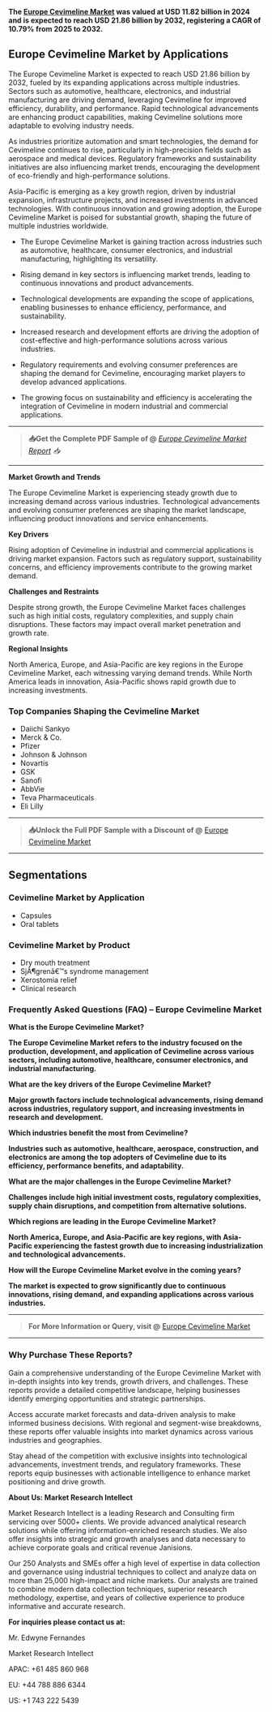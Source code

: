 <p><strong>The <a href="https://www.marketresearchintellect.com/download-sample/?rid=217535&amp;utm_source=Pulse-April-Europe&amp;utm_medium=852">Europe Cevimeline Market</a> was valued at USD 11.82 billion in 2024 and is expected to reach USD 21.86 billion by 2032, registering a CAGR of 10.79% from 2025 to 2032.</strong></p><h2>Europe Cevimeline Market by Applications&nbsp;</h2><p><p>The Europe Cevimeline Market is expected to reach USD 21.86 billion by 2032, fueled by its expanding applications across multiple industries. Sectors such as automotive, healthcare, electronics, and industrial manufacturing are driving demand, leveraging Cevimeline for improved efficiency, durability, and performance. Rapid technological advancements are enhancing product capabilities, making Cevimeline solutions more adaptable to evolving industry needs.</p><p>As industries prioritize automation and smart technologies, the demand for Cevimeline continues to rise, particularly in high-precision fields such as aerospace and medical devices. Regulatory frameworks and sustainability initiatives are also influencing market trends, encouraging the development of eco-friendly and high-performance solutions.</p><p>Asia-Pacific is emerging as a key growth region, driven by industrial expansion, infrastructure projects, and increased investments in advanced technologies. With continuous innovation and growing adoption, the Europe Cevimeline Market is poised for substantial growth, shaping the future of multiple industries worldwide.</p></p><ul><li><p>The Europe Cevimeline Market is gaining traction across industries such as automotive, healthcare, consumer electronics, and industrial manufacturing, highlighting its versatility.</p></li><li><p>Rising demand in key sectors is influencing market trends, leading to continuous innovations and product advancements.</p></li><li><p>Technological developments are expanding the scope of applications, enabling businesses to enhance efficiency, performance, and sustainability.</p></li><li><p>Increased research and development efforts are driving the adoption of cost-effective and high-performance solutions across various industries.</p></li><li><p>Regulatory requirements and evolving consumer preferences are shaping the demand for Cevimeline, encouraging market players to develop advanced applications.</p></li><li><p>The growing focus on sustainability and efficiency is accelerating the integration of Cevimeline in modern industrial and commercial applications.</p></li></ul><hr /><blockquote><p><strong><span class="font-[700]">📥Get the Complete PDF Sample of @ </span></strong><em><span class="font-[700]"><a href="https://www.marketresearchintellect.com/download-sample/?rid=217535&amp;utm_source=Pulse-April-Europe&amp;utm_medium=852" target="_blank" data-tracking-control-name="article-ssr-frontend-pulse_little-text-block" data-tracking-will-navigate="" data-test-link="">Europe Cevimeline Market Report</a>&nbsp;📥</span></em></p></blockquote><hr /><p class="" data-start="77" data-end="360"><strong data-start="77" data-end="105">Market Growth and Trends</strong></p><p class="" data-start="77" data-end="360">The Europe Cevimeline Market is experiencing steady growth due to increasing demand across various industries. Technological advancements and evolving consumer preferences are shaping the market landscape, influencing product innovations and service enhancements.</p><p class="" data-start="362" data-end="606"><strong data-start="362" data-end="377">Key Drivers</strong></p><p class="" data-start="362" data-end="606">Rising adoption of Cevimeline in industrial and commercial applications is driving market expansion. Factors such as regulatory support, sustainability concerns, and efficiency improvements contribute to the growing market demand.</p><p class="" data-start="608" data-end="849"><strong data-start="608" data-end="637">Challenges and Restraints</strong></p><p class="" data-start="608" data-end="849">Despite strong growth, the Europe Cevimeline Market faces challenges such as high initial costs, regulatory complexities, and supply chain disruptions. These factors may impact overall market penetration and growth rate.</p><p class="" data-start="851" data-end="1095"><strong data-start="851" data-end="872">Regional Insights</strong></p><p class="" data-start="851" data-end="1095">North America, Europe, and Asia-Pacific are key regions in the Europe Cevimeline Market, each witnessing varying demand trends. While North America leads in innovation, Asia-Pacific shows rapid growth due to increasing investments.</p><p><h3>Top Companies Shaping the Cevimeline Market </h3><ul><li>Daiichi Sankyo</li><li> Merck & Co.</li><li> Pfizer</li><li> Johnson & Johnson</li><li> Novartis</li><li> GSK</li><li> Sanofi</li><li> AbbVie</li><li> Teva Pharmaceuticals</li><li> Eli Lilly</li></ul></p><hr /><blockquote><p><strong>📥Unlock the Full PDF Sample with a Discount of @</strong> <a href="https://www.marketresearchintellect.com/ask-for-discount/?rid=217535&amp;utm_source=Pulse-April-Europe&amp;utm_medium=852">Europe Cevimeline Market</a></p></blockquote><hr /><p><h2>Segmentations</h2><h3>Cevimeline Market by Application</h3><ul><li>Capsules</li><li> Oral tablets</li></ul><h3>Cevimeline Market by Product</h3><ul><li>Dry mouth treatment</li><li> SjÃ¶grenâ€™s syndrome management</li><li> Xerostomia relief</li><li> Clinical research</li></ul></p><h3><strong>Frequently Asked Questions (FAQ) &ndash; Europe Cevimeline Market</strong></h3><p><strong>What is the Europe Cevimeline Market?</strong></p><p><strong>The Europe Cevimeline Market refers to the industry focused on the production, development, and application of Cevimeline across various sectors, including automotive, healthcare, consumer electronics, and industrial manufacturing.</strong></p><p><strong>What are the key drivers of the Europe Cevimeline Market?</strong></p><p><strong>Major growth factors include technological advancements, rising demand across industries, regulatory support, and increasing investments in research and development.</strong></p><p><strong>Which industries benefit the most from Cevimeline?</strong></p><p><strong>Industries such as automotive, healthcare, aerospace, construction, and electronics are among the top adopters of Cevimeline due to its efficiency, performance benefits, and adaptability.</strong></p><p><strong>What are the major challenges in the Europe Cevimeline Market?</strong></p><p><strong>Challenges include high initial investment costs, regulatory complexities, supply chain disruptions, and competition from alternative solutions.</strong></p><p><strong>Which regions are leading in the Europe Cevimeline Market?</strong></p><p><strong>North America, Europe, and Asia-Pacific are key regions, with Asia-Pacific experiencing the fastest growth due to increasing industrialization and technological advancements.</strong></p><p><strong>How will the Europe Cevimeline Market evolve in the coming years?</strong></p><p><strong>The market is expected to grow significantly due to continuous innovations, rising demand, and expanding applications across various industries.</strong></p><hr /><blockquote><p><span class="font-[700]"><strong>For More Information or Query, visit&nbsp;@</strong>&nbsp;</span><span class="font-[700]"><a href="https://www.marketresearchintellect.com/product/global-cevimeline-market-size-and-forcast/?utm_source=Linkedin&utm_medium=852" target="_blank" data-tracking-control-name="article-ssr-frontend-pulse_little-text-block" data-tracking-will-navigate="" data-test-link="">Europe Cevimeline Market</a></span></p></blockquote><hr /><h3><strong data-start="0" data-end="31">Why Purchase These Reports?</strong></h3><p class="" data-start="35" data-end="297">Gain a comprehensive understanding of the Europe Cevimeline Market with in-depth insights into key trends, growth drivers, and challenges. These reports provide a detailed competitive landscape, helping businesses identify emerging opportunities and strategic partnerships.</p><p class="" data-start="299" data-end="540">Access accurate market forecasts and data-driven analysis to make informed business decisions. With regional and segment-wise breakdowns, these reports offer valuable insights into market dynamics across various industries and geographies.</p><p class="" data-start="542" data-end="784">Stay ahead of the competition with exclusive insights into technological advancements, investment trends, and regulatory frameworks. These reports equip businesses with actionable intelligence to enhance market positioning and drive growth.</p><p><strong><span class="font-[700]">About Us: Market Research Intellect</span></strong></p><p><span class="">Market Research Intellect is a leading Research and Consulting firm servicing over 5000+ clients. We provide advanced analytical research solutions while offering information-enriched research studies.&nbsp;</span>We also offer insights into strategic and growth analyses and data necessary to achieve corporate goals and critical revenue Janisions.</p><p><span class="">Our 250 Analysts and SMEs offer a high level of expertise in data collection and governance using industrial techniques to collect and analyze data on more than 25,000 high-impact and niche markets. Our analysts are trained to combine modern data collection techniques, superior research methodology, expertise, and years of collective experience to produce informative and accurate research.</span></p><p><strong>For inquiries please contact us at:</strong></p><p>Mr. Edwyne Fernandes</p><p>Market Research Intellect</p><p>APAC: +61 485 860 968</p><p>EU: +44 788 886 6344</p><p>US: +1 743 222 5439</p>
